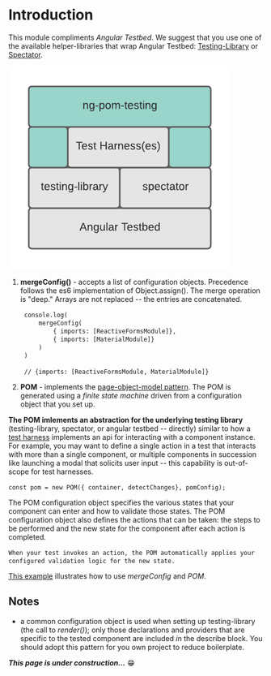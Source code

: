 # Introduction
This module compliments *Angular Testbed*.  We suggest that you use one of the available helper-libraries that wrap Angular Testbed: [Testing-Library](https://testing-library.com/docs/angular-testing-library/intro/) or [Spectator](https://netbasal.com/spectator-v4-a-powerful-tool-to-simplify-your-angular-tests-bd65a0bf317e).

![Tools](assets/tools.png)

1. **mergeConfig()** - accepts a list of configuration objects.  Precedence follows the es6 implementation of Object.assign().  The merge operation is "deep."  Arrays are not replaced -- the entries are concatenated. 


        console.log(
            mergeConfig(
                { imports: [ReactiveFormsModule]}, 
                { imports: [MaterialModule]}
            )
        )

        // {imports: [ReactiveFormsModule, MaterialModule]}

2. **POM** - implements the [page-object-model pattern](https://martinfowler.com/bliki/PageObject.html).  The POM is generated using a *finite state machine* driven from a configuration object that you set up.  

**The POM imlements an abstraction for the underlying testing library** (testing-library, spectator, or angular testbed -- directly) similar to how a [test harness](https://en.wikipedia.org/wiki/Test_harness) implements an api for interacting with a component instance.  For example, you may want to define a single action in a test that interacts with more than a single component, or multiple components in succession like launching a modal that solicits user input -- this capability is out-of-scope for test harnesses.
    
    const pom = new POM({ container, detectChanges}, pomConfig);
    
The POM configuration object specifies the various states that your component can enter and how to validate those states.  The POM configuration object also defines the actions that can be taken: the steps to be performed and the new state for the component after each action is completed.  

    When your test invokes an action, the POM automatically applies your configured validation logic for the new state.

[This example]() illustrates how to use *mergeConfig* and *POM*. 

## Notes
- a common configuration object is used when setting up testing-library (the call to *render()*); only those declarations and providers that are specific to the tested component are included *in* the describe block.  You should adopt this pattern for you own project to reduce boilerplate.
  

***This page is under construction...*** 😁